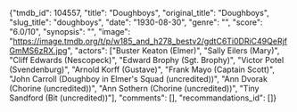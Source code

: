 {"tmdb_id": 104557, "title": "Doughboys", "original_title": "Doughboys", "slug_title": "doughboys", "date": "1930-08-30", "genre": "", "score": "6.0/10", "synopsis": "", "image": "https://image.tmdb.org/t/p/w185_and_h278_bestv2/gdtC6Ti0DRiC49QeRjfGmMS6zRX.jpg", "actors": ["Buster Keaton (Elmer)", "Sally Eilers (Mary)", "Cliff Edwards (Nescopeck)", "Edward Brophy (Sgt. Brophy)", "Victor Potel (Svendenburg)", "Arnold Korff (Gustave)", "Frank Mayo (Captain Scott)", "John Carroll (Doughboy in Elmer's Squad (uncredited))", "Ann Dvorak (Chorine (uncredited))", "Ann Sothern (Chorine (uncredited))", "Tiny Sandford (Bit (uncredited))"], "comments": [], "recommandations_id": []}